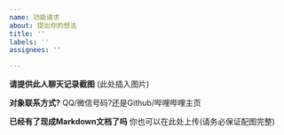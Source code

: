 ```yaml
---
name: 功能请求
about: 提出你的想法
title: ''
labels: ''
assignees: ''

---
```


**请提供此人聊天记录截图**
(此处插入图片)

**对象联系方式?**
QQ/微信号码?还是Github/哔哩哔哩主页

**已经有了现成Markdown文档了吗**
你也可以在此处上传(请务必保证配图完整)
